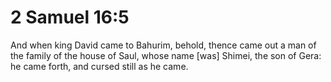 # 2 Samuel 16:5

And when king David came to Bahurim, behold, thence came out a man of the family of the house of Saul, whose name [was] Shimei, the son of Gera: he came forth, and cursed still as he came.